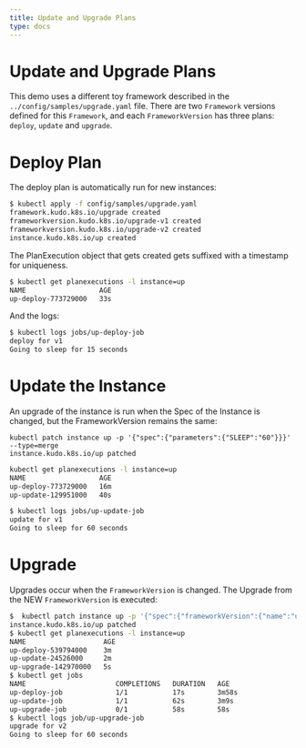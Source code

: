 ```yaml
---
title: Update and Upgrade Plans
type: docs
---
```


# Update and Upgrade Plans


This demo uses a different toy framework described in the `../config/samples/upgrade.yaml` file.  There are two `Framework` versions defined for this `Framework`, and each `FrameworkVersion` has three plans: `deploy`, `update` and `upgrade`.


# Deploy Plan

The deploy plan is automatically run for new instances:

```bash
$ kubectl apply -f config/samples/upgrade.yaml
framework.kudo.k8s.io/upgrade created
frameworkversion.kudo.k8s.io/upgrade-v1 created
frameworkversion.kudo.k8s.io/upgrade-v2 created
instance.kudo.k8s.io/up created
```

The PlanExecution object that gets created gets suffixed with a timestamp for uniqueness.

```bash
$ kubectl get planexecutions -l instance=up
NAME                  AGE
up-deploy-773729000   33s
```

And the logs:

```bash
$ kubectl logs jobs/up-deploy-job
deploy for v1
Going to sleep for 15 seconds
```

# Update the Instance

An upgrade of the instance is run when the Spec of the Instance is changed, but the FrameworkVersion remains the same:

```
kubectl patch instance up -p '{"spec":{"parameters":{"SLEEP":"60"}}}' --type=merge
instance.kudo.k8s.io/up patched
```

```bash
kubectl get planexecutions -l instance=up
NAME                  AGE
up-deploy-773729000   16m
up-update-129951000   40s
```

```bash
$ kubectl logs jobs/up-update-job
update for v1
Going to sleep for 60 seconds
```

# Upgrade

Upgrades occur when the `FrameworkVersion` is changed.  The Upgrade from the NEW `FrameworkVersion` is executed:


```bash
$  kubectl patch instance up -p '{"spec":{"frameworkVersion":{"name":"upgrade-v2"}}}' --type=merge
instance.kudo.k8s.io/up patched
$ kubectl get planexecutions -l instance=up
NAME                   AGE
up-deploy-539794000    3m
up-update-24526000     2m
up-upgrade-142970000   5s
$ kubectl get jobs
NAME                      COMPLETIONS   DURATION   AGE
up-deploy-job             1/1           17s        3m58s
up-update-job             1/1           62s        3m9s
up-upgrade-job            0/1           58s        58s
$ kubectl logs job/up-upgrade-job
upgrade for v2
Going to sleep for 60 seconds
```